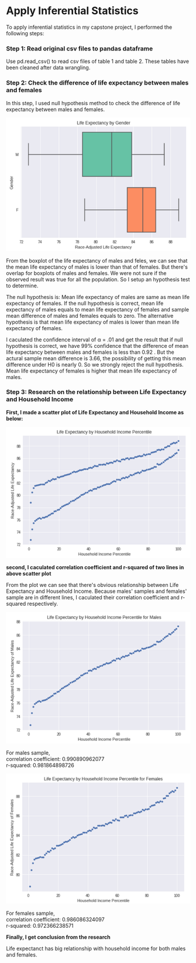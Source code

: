 # Apply Inferential Statistics

To apply inferential statistics in my capstone project, I performed the following steps:

### Step 1: Read original csv files to pandas dataframe
Use pd.read_csv() to read csv files of table 1 and table 2. These tables have been cleaned after data wrangling.

### Step 2: Check the difference of life expectancy between males and females
In this step, I used null hypothesis method to check the difference of life expectancy between males and females.  

![boxplot](https://github.com/anxin16/Capstone-Project-2/blob/master/Figures/boxplot.png)

From the boxplot of the life expectancy of males and feles, we can see that the mean life expectancy of males is lower than that of females. But there's overlap for boxplots of males and females. We were not sure if the observed result was true for all the population. So I setup an hypothesis test to determine.

The null hypothesis is: Mean life expectancy of males are same as mean life expectancy of females. If the null hypothesis is correct, mean life expectancy of males equals to mean life expectancy of females and sample mean difference of males and females equals to zero. The alternative hypothesis is that mean life expectancy of males is lower than mean life expectancy of females.

I caculated the confidence interval of α = .01 and get the result that if null hypothesis is correct, we have 99% confidence that the difference of mean life expectancy between males and females is less than 0.92 . But the actural sample mean difference is 3.66, the possibility of getting this mean difference under H0 is nearly 0. So we strongly reject the null hypothesis. Mean life expectancy of females is higher that mean life expectancy of males. 

### Step 3: Research on the relationship between Life Expectancy and Household Income
__First, I made a scatter plot of Life Expectancy and Household Income as below:__

![scatter1](https://github.com/anxin16/Capstone-Project-2/blob/master/Figures/scatter1.png)

__second, I caculated correlation coefficient and r-squared of two lines in above scatter plot__

From the plot we can see that there's obvious relationship between Life Expectancy and Household Income. Because males' samples and females' sample are in different lines, I caculated their correlation coefficient and r-squared respectively.

![scatter2](https://github.com/anxin16/Capstone-Project-2/blob/master/Figures/scatter2.png)

For males sample,  
correlation coefficient: 0.990890962077  
r-squared: 0.981864898726  

![scatter3](https://github.com/anxin16/Capstone-Project-2/blob/master/Figures/scatter3.png)

For females sample,  
correlation coefficient: 0.986086324097  
r-squared: 0.972366238571  

__Finally, I get conclusion from the research__

Life expectanct has big relationship with household income for both males and females.
